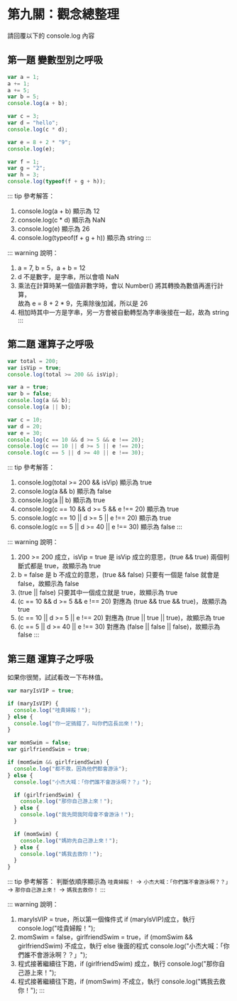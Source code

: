 # 第九關：觀念總整理

請回覆以下的 console.log 內容

## 第一題 變數型別之呼吸

``` js
var a = 1;
a += 1;
a += 5;
var b = 5;
console.log(a + b);

var c = 3;
var d = "hello";
console.log(c * d);

var e = 8 + 2 * "9";
console.log(e);

var f = 1;
var g = "2";
var h = 3;
console.log(typeof(f + g + h));
```

::: tip 參考解答：
1. console.log(a + b) 顯示為 12
2. console.log(c * d) 顯示為 NaN
3. console.log(e) 顯示為 26
4. console.log(typeof(f + g + h)) 顯示為 string
:::

::: warning 說明：
1. a = 7, b = 5，a + b = 12
2. d 不是數字，是字串，所以會噴 NaN
3. 乘法在計算時某一個值非數字時，會以 Number() 將其轉換為數值再進行計算，<br />
   故為 e = 8 + 2 * 9，先乘除後加減，所以是 26<br />
4. 相加時其中一方是字串，另一方會被自動轉型為字串後接在一起，故為 string
:::

## 第二題 運算子之呼吸

``` js
var total = 200;
var isVip = true;
console.log(total >= 200 && isVip);

var a = true;
var b = false;
console.log(a && b);
console.log(a || b);

var c = 10;
var d = 20;
var e = 30;
console.log(c == 10 && d >= 5 && e !== 20);
console.log(c == 10 || d >= 5 || e !== 20);
console.log(c == 5 || d >= 40 || e !== 30);
```

::: tip 參考解答：
1. console.log(total >= 200 && isVip) 顯示為 true
2. console.log(a && b) 顯示為 false
3. console.log(a || b) 顯示為 true
4. console.log(c == 10 && d >= 5 && e !== 20) 顯示為 true
5. console.log(c == 10 || d >= 5 || e !== 20) 顯示為 true
6. console.log(c == 5 || d >= 40 || e !== 30) 顯示為 false
:::

::: warning 說明：
1. 200 >= 200 成立，isVip = true 是 isVip 成立的意思，(true && true) 兩個判斷式都是 true，故顯示為 true
2. b = false 是 b 不成立的意思，(true && false) 只要有一個是 false 就會是 false，故顯示為 false
3. (true || false) 只要其中一個成立就是 true，故顯示為 true
4. (c == 10 && d >= 5 && e !== 20) 對應為 (true && true && true)，故顯示為 true
5. (c == 10 || d >= 5 || e !== 20) 對應為 (true || true || true)，故顯示為 true
6. (c == 5 || d >= 40 || e !== 30) 對應為 (false || false || false)，故顯示為 false
:::

## 第三題 運算子之呼吸

如果你很閒，試試看改一下布林值。

``` js
var maryIsVIP = true;

if (maryIsVIP) {
  console.log("哇貴婦餒！");
} else {
  console.log("你一定搞錯了，叫你們店長出來！");
}

var momSwim = false;
var girlfriendSwim = true;

if (momSwim && girlfriendSwim) {
  console.log("都不救，因為他們都會游泳");
} else {
  console.log("小杰大喊：「你們誰不會游泳啊？？」");

  if (girlfriendSwim) {
    console.log("那你自己游上來！");
  } else {
    console.log("我先問我阿母會不會游泳！");
  }

  if (momSwim) {
    console.log("媽妳先自己游上來！");
  } else {
    console.log("媽我去救你！");
  }
}
```

::: tip 參考解答：
判斷依順序顯示為 `哇貴婦餒！` -> `小杰大喊：「你們誰不會游泳啊？？」` -> `那你自己游上來！` -> `媽我去救你！`
:::

::: warning 說明：
1. maryIsVIP = true，所以第一個條件式 if (maryIsVIP)成立，執行 console.log("哇貴婦餒！");
2. momSwim = false，girlfriendSwim = true，if (momSwim && girlfriendSwim) 不成立，執行 else 後面的程式 console.log("小杰大喊：「你們誰不會游泳啊？？」");
3. 程式接著繼續往下跑，if (girlfriendSwim) 成立，執行 console.log("那你自己游上來！");
4. 程式接著繼續往下跑，if (momSwim) 不成立，執行 console.log("媽我去救你！");
:::